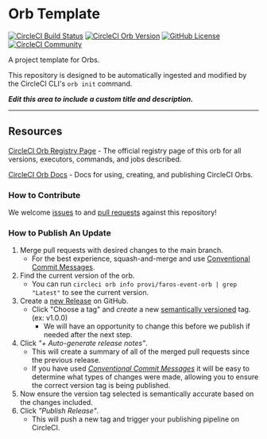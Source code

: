# Orb Template


[![CircleCI Build Status](https://circleci.com/gh/Provi-Engineering/faros-event-orb.svg?style=shield "CircleCI Build Status")](https://circleci.com/gh/Provi-Engineering/faros-event-orb) [![CircleCI Orb Version](https://badges.circleci.com/orbs/provi/faros-event-orb.svg)](https://circleci.com/developer/orbs/orb/provi/faros-event-orb) [![GitHub License](https://img.shields.io/badge/license-MIT-lightgrey.svg)](https://raw.githubusercontent.com/Provi-Engineering/faros-event-orb/master/LICENSE) [![CircleCI Community](https://img.shields.io/badge/community-CircleCI%20Discuss-343434.svg)](https://discuss.circleci.com/c/ecosystem/orbs)



A project template for Orbs.

This repository is designed to be automatically ingested and modified by the CircleCI CLI's `orb init` command.

_**Edit this area to include a custom title and description.**_

---

## Resources

[CircleCI Orb Registry Page](https://circleci.com/developer/orbs/orb/provi/faros-event-orb) - The official registry page of this orb for all versions, executors, commands, and jobs described.

[CircleCI Orb Docs](https://circleci.com/docs/orb-intro/#section=configuration) - Docs for using, creating, and publishing CircleCI Orbs.

### How to Contribute

We welcome [issues](https://github.com/Provi-Engineering/faros-event-orb/issues) to and [pull requests](https://github.com/Provi-Engineering/faros-event-orb/pulls) against this repository!

### How to Publish An Update
1. Merge pull requests with desired changes to the main branch.
    - For the best experience, squash-and-merge and use [Conventional Commit Messages](https://conventionalcommits.org/).
2. Find the current version of the orb.
    - You can run `circleci orb info provi/faros-event-orb | grep "Latest"` to see the current version.
3. Create a [new Release](https://github.com/Provi-Engineering/faros-event-orb/releases/new) on GitHub.
    - Click "Choose a tag" and _create_ a new [semantically versioned](http://semver.org/) tag. (ex: v1.0.0)
      - We will have an opportunity to change this before we publish if needed after the next step.
4.  Click _"+ Auto-generate release notes"_.
    - This will create a summary of all of the merged pull requests since the previous release.
    - If you have used _[Conventional Commit Messages](https://conventionalcommits.org/)_ it will be easy to determine what types of changes were made, allowing you to ensure the correct version tag is being published.
5. Now ensure the version tag selected is semantically accurate based on the changes included.
6. Click _"Publish Release"_.
    - This will push a new tag and trigger your publishing pipeline on CircleCI.